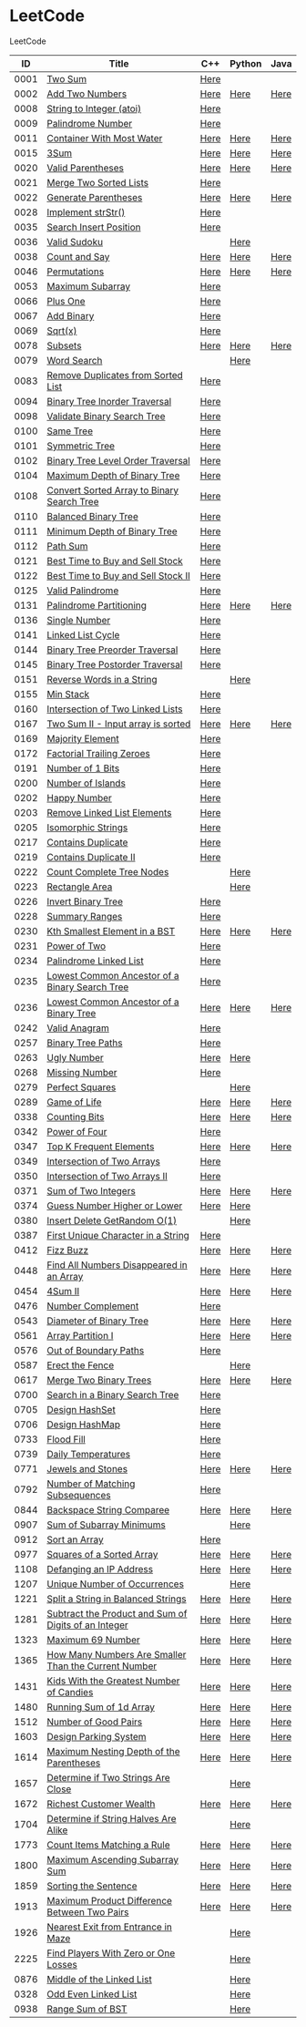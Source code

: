 # LeetCode

LeetCode

| ID   | Title                                                        | C++                                                          | Python                                                       | Java                                                         |
| ---- | ------------------------------------------------------------ | ------------------------------------------------------------ | ------------------------------------------------------------ | ------------------------------------------------------------ |
| 0001 | [Two Sum](https://leetcode.com/problems/two-sum/)            | [Here](./C++/0001-two-sum.cpp)                               |                                                              |                                                              |
| 0002 | [Add Two Numbers](https://leetcode.com/problems/add-two-numbers/) | [Here](./C++/0002-add-two-numbers.cpp)                       | [Here](./Python/0002-add-two-numbers.py)                     | [Here](./Java/0002-add-two-numbers.java)                     |
| 0008 | [String to Integer (atoi)](https://leetcode.com/problems/string-to-integer-atoi/) | [Here](./C++/0008-string-to-integer-atoi.cpp)                |                                                              |                                                              |
| 0009 | [Palindrome Number](https://leetcode.com/problems/palindrome-number/) | [Here](./C++/0009-palindrome-number.cpp)                     |                                                              |                                                              |
| 0011 | [Container With Most Water](https://leetcode.com/problems/container-with-most-water/) | [Here](./C++/0011-container-with-most-water.cpp)             | [Here](./Python/0011-container-with-most-water.py)           | [Here](./Java/0011-container-with-most-water.java)           |
| 0015 | [3Sum](https://leetcode.com/problems/3sum/)                  | [Here](./C++/0015-3sum.cpp)                                  | [Here](./Python/0015-3sum.py)                                | [Here](./Java/0015-3sum.java)                                |
| 0020 | [Valid Parentheses](https://leetcode.com/problems/valid-parentheses/) | [Here](./C++/0020-valid-parentheses.cpp)                     | [Here](./Python/0020-valid-parentheses.py)                   | [Here](./Java/0020-valid-parentheses.java)                   |
| 0021 | [Merge Two Sorted Lists](https://leetcode.com/problems/merge-two-sorted-lists/) | [Here](./C++/0021-merge-two-sorted-lists.cpp)                |                                                              |                                                              |
| 0022 | [Generate Parentheses](https://leetcode.com/problems/generate-parentheses/) | [Here](./C++/0022-generate-parentheses.cpp)                  | [Here](./Python/0022-generate-parentheses.py)                | [Here](./Java/0022-generate-parentheses.java)                |
| 0028 | [Implement strStr()](https://leetcode.com/problems/implement-strstr/) | [Here](./C++/0028-implement-strstr.cpp)                      |                                                              |                                                              |
| 0035 | [Search Insert Position](https://leetcode.com/problems/search-insert-position/) | [Here](./C++/0035-search-insert-position.cpp)                |                                                              |                                                              |
| 0036 | [Valid Sudoku](https://leetcode.com/problems/valid-sudoku/)  |                                                              | [Here](./Python/0036-valid-sudoku.py)                        |                                                              |
| 0038 | [Count and Say](https://leetcode.com/problems/count-and-say/) | [Here](./C++/0038-count-and-say.cpp)                         | [Here](./Python/0038-count-and-say.py)                       | [Here](./Java/0038-count-and-say.java)                       |
| 0046 | [Permutations](https://leetcode.com/problems/permutations/)  | [Here](./C++/0046-permutations.cpp)                          | [Here](./Python/0046-permutations.py)                        | [Here](./Java/0046-permutations.java)                        |
| 0053 | [Maximum Subarray](https://leetcode.com/problems/maximum-subarray/) | [Here](./C++/0053-maximum-subarray.cpp)                      |                                                              |                                                              |
| 0066 | [Plus One](https://leetcode.com/problems/plus-one/)          | [Here](./C++/0066-plus-one.cpp)                              |                                                              |                                                              |
| 0067 | [Add Binary](https://leetcode.com/problems/add-binary/)      | [Here](./C++/0067-add-binary.cpp)                            |                                                              |                                                              |
| 0069 | [Sqrt(x)](https://leetcode.com/problems/sqrtx/)              | [Here](./C++/0069-sqrtx.cpp)                                 |                                                              |                                                              |
| 0078 | [Subsets](https://leetcode.com/problems/subsets/)            | [Here](./C++/0078-subsets.cpp)                               | [Here](./Python/0078-subsets.py)                             | [Here](./Java/0078-subsets.java)                             |
| 0079 | [Word Search](https://leetcode.com/problems/word-search/)    |                                                              | [Here](./Python/0079-word-search.py)                         |                                                              |
| 0083 | [Remove Duplicates from Sorted List](https://leetcode.com/problems/remove-duplicates-from-sorted-list/) | [Here](./C++/0083-remove-duplicates-from-sorted-list.cpp)    |                                                              |                                                              |
| 0094 | [Binary Tree Inorder Traversal](https://leetcode.com/problems/binary-tree-inorder-traversal/) | [Here](./C++/0094-binary-tree-inorder-traversal.cpp)         |                                                              |                                                              |
| 0098 | [Validate Binary Search Tree](https://leetcode.com/problems/validate-binary-search-tree/) | [Here](./C++/0098-validate-binary-search-tree.cpp)           |                                                              |                                                              |
| 0100 | [Same Tree](https://leetcode.com/problems/same-tree/)        | [Here](./C++/0100-same-tree.cpp)                             |                                                              |                                                              |
| 0101 | [Symmetric Tree](https://leetcode.com/problems/symmetric-tree/) | [Here](./C++/0101-symmetric-tree.cpp)                        |                                                              |                                                              |
| 0102 | [Binary Tree Level Order Traversal](https://leetcode.com/problems/binary-tree-level-order-traversal/) | [Here](./C++/0102-binary-tree-level-order-traversal.cpp)     |                                                              |                                                              |
| 0104 | [Maximum Depth of Binary Tree](https://leetcode.com/problems/maximum-depth-of-binary-tree/) | [Here](./C++/0104-maximum-depth-of-binary-tree.cpp)          |                                                              |                                                              |
| 0108 | [Convert Sorted Array to Binary Search Tree](https://leetcode.com/problems/convert-sorted-array-to-binary-search-tree/) | [Here](./C++/0108-convert-sorted-array-to-binary-search-tree.cpp) |                                                              |                                                              |
| 0110 | [Balanced Binary Tree](https://leetcode.com/problems/balanced-binary-tree/) | [Here](./C++/0110-balanced-binary-tree.cpp)                  |                                                              |                                                              |
| 0111 | [Minimum Depth of Binary Tree](https://leetcode.com/problems/minimum-depth-of-binary-tree/) | [Here](./C++/0111-minimum-depth-of-binary-tree.cpp)          |                                                              |                                                              |
| 0112 | [Path Sum](https://leetcode.com/problems/path-sum/)          | [Here](./C++/0112-path-sum.cpp)                              |                                                              |                                                              |
| 0121 | [Best Time to Buy and Sell Stock](https://leetcode.com/problems/best-time-to-buy-and-sell-stock/) | [Here](./C++/0121-best-time-to-buy-and-sell-stock.cpp)       |                                                              |                                                              |
| 0122 | [Best Time to Buy and Sell Stock II](https://leetcode.com/problems/best-time-to-buy-and-sell-stock-ii/) | [Here](./C++/0122-best-time-to-buy-and-sell-stock-ii.cpp)    |                                                              |                                                              |
| 0125 | [Valid Palindrome](https://leetcode.com/problems/valid-palindrome/) | [Here](./C++/0125-valid-palindrome.cpp)                      |                                                              |                                                              |
| 0131 | [Palindrome Partitioning](https://leetcode.com/problems/palindrome-partitioning/) | [Here](./C++/0131-palindrome-partitioning.cpp)               | [Here](./Python/0131-palindrome-partitioning.py)             | [Here](./Java/0131-palindrome-partitioning.java)             |
| 0136 | [Single Number](https://leetcode.com/problems/single-number/) | [Here](./C++/0136-single-number.cpp)                         |                                                              |                                                              |
| 0141 | [Linked List Cycle](https://leetcode.com/problems/linked-list-cycle/) | [Here](./C++/0141-linked-list-cycle.cpp)                     |                                                              |                                                              |
| 0144 | [Binary Tree Preorder Traversal](https://leetcode.com/problems/binary-tree-preorder-traversal/) | [Here](./C++/0144-binary-tree-preorder-traversal.cpp)        |                                                              |                                                              |
| 0145 | [Binary Tree Postorder Traversal](https://leetcode.com/problems/binary-tree-postorder-traversal/) | [Here](./C++/0145-binary-tree-postorder-traversal.cpp)       |                                                              |                                                              |
| 0151 | [Reverse Words in a String](https://leetcode.com/problems/reverse-words-in-a-string/) |                                                              | [Here](./Python/)                                            |                                                              |
| 0155 | [Min Stack](https://leetcode.com/problems/min-stack/)        | [Here](./C++/0155-min-stack.cpp)                             |                                                              |                                                              |
| 0160 | [Intersection of Two Linked Lists](https://leetcode.com/problems/intersection-of-two-linked-lists/) | [Here](./C++/0160-intersection-of-two-linked-lists.cpp)      |                                                              |                                                              |
| 0167 | [Two Sum II - Input array is sorted](https://leetcode.com/problems/two-sum-ii-input-array-is-sorted/) | [Here](./C++/0167-two-sum-ii-input-array-is-sorted.cpp)      | [Here](./Python/0167-two-sum-ii-input-array-is-sorted.py)    | [Here](./Java/0167-two-sum-ii-input-array-is-sorted.java)    |
| 0169 | [Majority Element](https://leetcode.com/problems/majority-element/) | [Here](./C++/0169-majority-element.cpp)                      |                                                              |                                                              |
| 0172 | [Factorial Trailing Zeroes](https://leetcode.com/problems/factorial-trailing-zeroes/) | [Here](./C++/0172-factorial-trailing-zeroes.cpp)             |                                                              |                                                              |
| 0191 | [Number of 1 Bits](https://leetcode.com/problems/number-of-1-bits/) | [Here](./C++/0191-number-of-1-bits.cpp)                      |                                                              |                                                              |
| 0200 | [Number of Islands](https://leetcode.com/problems/number-of-islands/) | [Here](./C++/0200-number-of-islands.cpp)                     |                                                              |                                                              |
| 0202 | [Happy Number](https://leetcode.com/problems/happy-number/)  | [Here](./C++/0202-happy-number.cpp)                          |                                                              |                                                              |
| 0203 | [Remove Linked List Elements](https://leetcode.com/problems/remove-linked-list-elements/) | [Here](./C++/0203-remove-linked-list-elements.cpp)           |                                                              |                                                              |
| 0205 | [Isomorphic Strings](https://leetcode.com/problems/isomorphic-strings/) | [Here](./C++/0205-isomorphic-strings.cpp)                    |                                                              |                                                              |
| 0217 | [Contains Duplicate](https://leetcode.com/problems/contains-duplicate/) | [Here](./C++/0217-contains-duplicate.cpp)                    |                                                              |                                                              |
| 0219 | [Contains Duplicate II](https://leetcode.com/problems/contains-duplicate-ii/) | [Here](./C++/0219-contains-duplicate-ii.cpp)                 |                                                              |                                                              |
| 0222 | [Count Complete Tree Nodes](https://leetcode.com/problems/count-complete-tree-nodes/) |                                                              | [Here](./Python/0222-count-complete-tree-nodes.py)           |                                                              |
| 0223 | [Rectangle Area](https://leetcode.com/problems/rectangle-area/) |                                                              | [Here](./Python/0223-rectangle-area.py)                      |                                                              |
| 0226 | [Invert Binary Tree](https://leetcode.com/problems/invert-binary-tree/) | [Here](./C++/0226-invert-binary-tree.cpp)                    |                                                              |                                                              |
| 0228 | [Summary Ranges](https://leetcode.com/problems/summary-ranges/) | [Here](./C++/0228-summary-ranges.cpp)                        |                                                              |                                                              |
| 0230 | [Kth Smallest Element in a BST](https://leetcode.com/problems/kth-smallest-element-in-a-bst/) | [Here](./C++/0230-kth-smallest-element-in-a-bst.cpp)         | [Here](./Python/0230-kth-smallest-element-in-a-bst.py)       | [Here](./Java/0230-kth-smallest-element-in-a-bst.java)       |
| 0231 | [Power of Two](https://leetcode.com/problems/power-of-two/)  | [Here](./C++/0231-power-of-two.cpp)                          |                                                              |                                                              |
| 0234 | [Palindrome Linked List](https://leetcode.com/problems/palindrome-linked-list/) | [Here](./C++/0234-palindrome-linked-list.cpp)                |                                                              |                                                              |
| 0235 | [Lowest Common Ancestor of a Binary Search Tree](https://leetcode.com/problems/lowest-common-ancestor-of-a-binary-search-tree/) | [Here](./C++/0235-lowest-common-ancestor-of-a-binary-search-tree.cpp) |                                                              |                                                              |
| 0236 | [Lowest Common Ancestor of a Binary Tree](https://leetcode.com/problems/lowest-common-ancestor-of-a-binary-tree/) | [Here](./C++/)                                               | [Here](./Python/0236-lowest-common-ancestor-of-a-binary-tree.py) | [Here](./Java/0236-lowest-common-ancestor-of-a-binary-tree.java) |
| 0242 | [Valid Anagram](https://leetcode.com/problems/valid-anagram/) | [Here](./C++/0242-valid-anagram.cpp)                         |                                                              |                                                              |
| 0257 | [Binary Tree Paths](https://leetcode.com/problems/binary-tree-paths/) | [Here](./C++/0257-binary-tree-paths.cpp)                     |                                                              |                                                              |
| 0263 | [Ugly Number](https://leetcode.com/problems/ugly-number/)    | [Here](./C++/0263-ugly-number.cpp)                           | [Here](./Python/0263-ugly-number.py)                         |                                                              |
| 0268 | [Missing Number](https://leetcode.com/problems/missing-number/) | [Here](./C++/0268-missing-number.cpp)                        |                                                              |                                                              |
| 0279 | [Perfect Squares](https://leetcode.com/problems/perfect-squares/) |                                                              | [Here](./Python/0279-perfect-squares.py)                     |                                                              |
| 0289 | [Game of Life](https://leetcode.com/problems/game-of-life/)  | [Here](./C++/0289-game-of-life.cpp)                          | [Here](./Python/0289-game-of-life.py)                        | [Here](./Java/0289-game-of-life.java)                        |
| 0338 | [Counting Bits](https://leetcode.com/problems/counting-bits/) | [Here](./C++/0338-counting-bits.cpp)                         | [Here](./Python/0338-counting-bits.py)                       | [Here](./Java/0338-counting-bits.java)                       |
| 0342 | [Power of Four](https://leetcode.com/problems/power-of-four/) | [Here](./C++/0342-power-of-four.cpp)                         |                                                              |                                                              |
| 0347 | [Top K Frequent Elements](https://leetcode.com/problems/top-k-frequent-elements/) | [Here](./C++/0347-top-k-frequent-elements.cpp)               | [Here](./Python/0347-top-k-frequent-elements.py)             | [Here](./Java/0347-top-k-frequent-elements.java)             |
| 0349 | [Intersection of Two Arrays](https://leetcode.com/problems/intersection-of-two-arrays/) | [Here](./C++/0349-intersection-of-two-arrays.cpp)            |                                                              |                                                              |
| 0350 | [Intersection of Two Arrays II](https://leetcode.com/problems/intersection-of-two-arrays-ii/) | [Here](./C++/0350-intersection-of-two-arrays-ii.cpp)         |                                                              |                                                              |
| 0371 | [Sum of Two Integers](https://leetcode.com/problems/sum-of-two-integers/) | [Here](./C++/0371-sum-of-two-integers.cpp)                   | [Here](./Python/0371-sum-of-two-integers.py)                 | [Here](./Java/0371-sum-of-two-integers.java)                 |
| 0374 | [Guess Number Higher or Lower](https://leetcode.com/problems/guess-number-higher-or-lower/) | [Here](./C++/0374-guess-number-higher-or-lower.cpp)          | [Here](./Python/0374-guess-number-higher-or-lower.py)        |                                                              |
| 0380 | [Insert Delete GetRandom O(1)](https://leetcode.com/problems/insert-delete-getrandom-o1/) |                                                              | [Here](./Python/0380-insert-delete-getrandom-o1.py)          |                                                              |
| 0387 | [First Unique Character in a String](https://leetcode.com/problems/first-unique-character-in-a-string/) | [Here](./C++/0387-first-unique-character-in-a-string.cpp)    |                                                              |                                                              |
| 0412 | [Fizz Buzz](https://leetcode.com/problems/fizz-buzz/)        | [Here](./C++/0412-fizz-buzz.cpp)                             | [Here](./Python/0412-fizz-buzz.py)                           | [Here](./Java/0412-fizz-buzz.java)                           |
| 0448 | [Find All Numbers Disappeared in an Array](https://leetcode.com/problems/find-all-numbers-disappeared-in-an-array/) | [Here](./C++/0448-find-all-numbers-disappeared-in-an-array.cpp) | [Here](./Python/0448-find-all-numbers-disappeared-in-an-array.py) | [Here](./Java/0448-find-all-numbers-disappeared-in-an-array.java) |
| 0454 | [4Sum II](https://leetcode.com/problems/4sum-ii/)            | [Here](./C++/0454-4sum-ii.cpp)                               | [Here](./Python/0454-4sum-ii.py)                             | [Here](./Java/0454-4sum-ii.java)                             |
| 0476 | [Number Complement](https://leetcode.com/problems/number-complement/) | [Here](./C++/0476-number-complement.cpp)                     |                                                              |                                                              |
| 0543 | [Diameter of Binary Tree](https://leetcode.com/problems/diameter-of-binary-tree/) | [Here](./C++/0543-diameter-of-binary-tree.cpp)               | [Here](./Python/0543-diameter-of-binary-tree.py)             | [Here](./Java/0543-diameter-of-binary-tree.java)             |
| 0561 | [Array Partition I](https://leetcode.com/problems/array-partition-i/) | [Here](./C++/0561-array-partition-i.cpp)                     | [Here](./Python/0561-array-partition-i.py)                   | [Here](./Java/0561-array-partition-i.java)                   |
| 0576 | [Out of Boundary Paths](https://leetcode.com/problems/out-of-boundary-paths/) | [Here](./C++/0576-out-of-boundary-paths.cpp)                 |                                                              |                                                              |
| 0587 | [Erect the Fence](https://leetcode.com/problems/erect-the-fence/) |                                                              | [Here](./Python/0587-erect-the-fence.py)                     |                                                              |
| 0617 | [Merge Two Binary Trees](https://leetcode.com/problems/merge-two-binary-trees/) | [Here](./C++/0617-merge-two-binary-trees.cpp)                | [Here](./Python/0617-merge-two-binary-trees.py)              | [Here](./Java/0617-merge-two-binary-trees.java)              |
| 0700 | [Search in a Binary Search Tree](https://leetcode.com/problems/search-in-a-binary-search-tree/) | [Here](./C++/0700-search-in-a-binary-search-tree.cpp)        |                                                              |                                                              |
| 0705 | [Design HashSet](https://leetcode.com/problems/design-hashset/) | [Here](./C++/0705-design-hashset.cpp)                        |                                                              |                                                              |
| 0706 | [Design HashMap](https://leetcode.com/problems/design-hashmap/) | [Here](./C++/0706-design-hashmap.cpp)                        |                                                              |                                                              |
| 0733 | [Flood Fill](https://leetcode.com/problems/flood-fill/)      | [Here](./C++/0733-flood-fill.cpp)                            |                                                              |                                                              |
| 0739 | [Daily Temperatures](https://leetcode.com/problems/daily-temperatures/) | [Here](./C++/0739-daily-temperatures.cpp)                    |                                                              |                                                              |
| 0771 | [Jewels and Stones](https://leetcode.com/problems/jewels-and-stones/) | [Here](./C++/0771-jewels-and-stones.cpp)                     | [Here](./Python/0771-jewels-and-stones.py)                   | [Here](./Java/0771-jewels-and-stones.java)                   |
| 0792 | [Number of Matching Subsequences](https://leetcode.com/problems/number-of-matching-subsequences/) | [Here](./C++/0792-number-of-matching-subsequences.cpp)       |                                                              |                                                              |
| 0844 | [Backspace String Comparee](https://leetcode.com/problems/backspace-string-compare/) | [Here](./C++/0844-backspace-string-compare.cpp)              | [Here](./Python/0844-backspace-string-compare.py)            | [Here](./Java/0844-backspace-string-compare.java)            |
| 0907 | [Sum of Subarray Minimums](https://leetcode.com/problems/sum-of-subarray-minimums/) |                                                              | [Here](./Python/0907-sum-of-subarray-minimums.py)            |                                                              |
| 0912 | [Sort an Array](https://leetcode.com/problems/sort-an-array/) | [Here](./C++/0912-sort-an-array.cpp)                         |                                                              |                                                              |
| 0977 | [Squares of a Sorted Array](https://leetcode.com/problems/squares-of-a-sorted-array/) | [Here](./C++/0977-squares-of-a-sorted-array.cpp)             | [Here](./Python/0977-squares-of-a-sorted-array.py)           | [Here](./Java/0977-squares-of-a-sorted-array.java)           |
| 1108 | [Defanging an IP Address](https://leetcode.com/problems/defanging-an-ip-address/) | [Here](./C++/1108-defanging-an-ip-address.cpp)               | [Here](./Python/1108-defanging-an-ip-address.py)             | [Here](./Java/1108-defanging-an-ip-address.java)             |
| 1207 | [Unique Number of Occurrences](https://leetcode.com/problems/unique-number-of-occurrences/) |                                                              | [Here](./Python/1207-unique-number-of-occurrences.py)        |                                                              |
| 1221 | [Split a String in Balanced Strings](https://leetcode.com/problems/split-a-string-in-balanced-strings/) | [Here](./C++/1221-split-a-string-in-balanced-strings.cpp)    | [Here](./Python/1221-split-a-string-in-balanced-strings.py)  | [Here](./Java/1221-split-a-string-in-balanced-strings.java)  |
| 1281 | [Subtract the Product and Sum of Digits of an Integer](https://leetcode.com/problems/subtract-the-product-and-sum-of-digits-of-an-integer/) | [Here](./C++/1281-subtract-the-product-and-sum-of-digits-of-an-integer.cpp) | [Here](./Python/1281-subtract-the-product-and-sum-of-digits-of-an-integer.py) | [Here](./Java/1281-subtract-the-product-and-sum-of-digits-of-an-integer.java) |
| 1323 | [Maximum 69 Number](https://leetcode.com/problems/maximum-69-number/) | [Here](./C++/1323-maximum-69-number.cpp)                     | [Here](./Python/1323-maximum-69-number.py)                   | [Here](./Java/1323-maximum-69-number.java)                   |
| 1365 | [How Many Numbers Are Smaller Than the Current Number](https://leetcode.com/problems/how-many-numbers-are-smaller-than-the-current-number/) | [Here](./C++/1365-how-many-numbers-are-smaller-than-the-current-number.cpp) | [Here](./Python/1365-how-many-numbers-are-smaller-than-the-current-number.py) | [Here](./Java/1365-how-many-numbers-are-smaller-than-the-current-number.java) |
| 1431 | [Kids With the Greatest Number of Candies](https://leetcode.com/problems/kids-with-the-greatest-number-of-candies/) | [Here](./C++/1431-kids-with-the-greatest-number-of-candies.cpp) | [Here](./Python/1431-kids-with-the-greatest-number-of-candies.py) | [Here](./Java/1431-kids-with-the-greatest-number-of-candies.java) |
| 1480 | [Running Sum of 1d Array](https://leetcode.com/problems/running-sum-of-1d-array/) | [Here](./C++/1480-running-sum-of-1d-array.cpp)               | [Here](./Python/1480-running-sum-of-1d-array.py)             | [Here](./Java/1480-running-sum-of-1d-array.java)             |
| 1512 | [Number of Good Pairs](https://leetcode.com/problems/number-of-good-pairs/) | [Here](./C++1512-number-of-good-pairs.cpp)                   | [Here](./Python/1512-number-of-good-pairs.py)                | [Here](./Java/1512-number-of-good-pairs.java)                |
| 1603 | [Design Parking System](https://leetcode.com/problems/design-parking-system/) | [Here](./C++/1603-design-parking-system.cpp)                 | [Here](./Python/1603-design-parking-system.py)               | [Here](./Java/1603-design-parking-system.java)               |
| 1614 | [Maximum Nesting Depth of the Parentheses](https://leetcode.com/problems/maximum-nesting-depth-of-the-parentheses/) | [Here](./C++/1614-maximum-nesting-depth-of-the-parentheses.cpp) | [Here](./Python/1614-maximum-nesting-depth-of-the-parentheses.py) | [Here](./Java/1614-maximum-nesting-depth-of-the-parentheses.java) |
| 1657 | [Determine if Two Strings Are Close](https://leetcode.com/problems/determine-if-two-strings-are-close/) |                                                              | [Here](./Python/1657-determine-if-two-strings-are-close.py)  |                                                              |
| 1672 | [Richest Customer Wealth](https://leetcode.com/problems/richest-customer-wealth/) | [Here](./C++/1672-richest-customer-wealth.cpp)               | [Here](./Python/1672-richest-customer-wealth.py)             | [Here](./Java/1672-richest-customer-wealth.java)             |
| 1704 | [Determine if String Halves Are Alike](https://leetcode.com/problems/determine-if-string-halves-are-alike/) |                                                              | [Here](./Python/1704-determine-if-string-halves-are-alike.py) |                                                              |
| 1773 | [Count Items Matching a Rule](https://leetcode.com/problems/count-items-matching-a-rule/) | [Here](./C++/1773-count-items-matching-a-rule.cpp)           | [Here](./Python/1773-count-items-matching-a-rule.py)         | [Here](./Java/1773-count-items-matching-a-rule.java)         |
| 1800 | [Maximum Ascending Subarray Sum](https://leetcode.com/problems/maximum-ascending-subarray-sum/) | [Here](./C++/1800-maximum-ascending-subarray-sum.cpp)        | [Here](./Python/1800-maximum-ascending-subarray-sum.py)      | [Here](./Java/1800-maximum-ascending-subarray-sum.java)      |
| 1859 | [Sorting the Sentence](https://leetcode.com/problems/sorting-the-sentence/) | [Here](./C++/1859-sorting-the-sentence.cpp)                  | [Here](./Python/1859-sorting-the-sentence.py)                | [Here](./Java/1859-sorting-the-sentence.java)                |
| 1913 | [Maximum Product Difference Between Two Pairs](https://leetcode.com/problems/maximum-product-difference-between-two-pairs/) | [Here](./C++/1913-maximum-product-difference-between-two-pairs.cpp) | [Here](./Python/1913-maximum-product-difference-between-two-pairs.py) | [Here](./Java/1913-maximum-product-difference-between-two-pairs.java) |
| 1926 | [Nearest Exit from Entrance in Maze](https://leetcode.com/problems/nearest-exit-from-entrance-in-maze/) |                                                              | [Here](./Python/1926-nearest-exit-from-entrance-in-maze.py)  |                                                              |
| 2225 | [Find Players With Zero or One Losses](https://leetcode.com/problems/find-players-with-zero-or-one-losses/) |                                                              | [Here](./Python/2225-find-players-with-zero-or-one-losses.py) |                                                              |
| 0876 | [Middle of the Linked List](https://leetcode.com/problems/middle-of-the-linked-list/) |                                                              | [Here](./Python/0876-middle-of-the-linked-list.py)           |                                                              |
| 0328 | [Odd Even Linked List](https://leetcode.com/problems/odd-even-linked-list/) |                                                              | [Here](./Python/0328-odd-even-linked-list.py)                |                                                              |
| 0938 | [Range Sum of BST](https://leetcode.com/problems/range-sum-of-bst/) |                                                              | [Here](./Python/0938-range-sum-of-bst.py)                    |                                                              |
